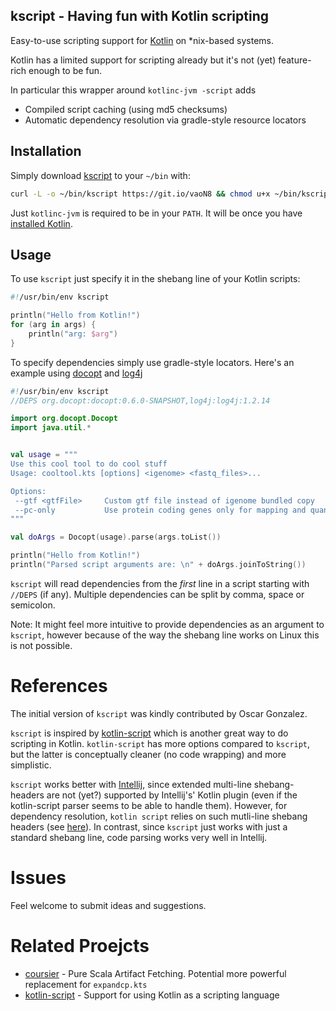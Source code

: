 ## kscript - Having fun with Kotlin scripting


Easy-to-use scripting support for [Kotlin](https://kotlinlang.org/) on *nix-based systems.

Kotlin has a limited support for scripting already but it's not (yet) feature-rich enough to be fun.

In particular this wrapper around `kotlinc-jvm -script` adds
* Compiled script caching (using md5 checksums)
* Automatic dependency resolution via gradle-style resource locators

## Installation

Simply download [kscript](kscript)  to your `~/bin` with:
```bash
curl -L -o ~/bin/kscript https://git.io/vaoN8 && chmod u+x ~/bin/kscript
```

Just `kotlinc-jvm` is required to be in your `PATH`. It will be once you have [installed Kotlin](https://kotlinlang.org/docs/tutorials/command-line.html).

## Usage

To use `kscript` just specify it in the shebang line of your Kotlin scripts:

```kotlin
#!/usr/bin/env kscript

println("Hello from Kotlin!")
for (arg in args) {
    println("arg: $arg")
}
```

To specify dependencies simply use gradle-style locators. Here's an example using [docopt](https://github.com/docopt/docopt.java) and [log4j](http://logging.apache.org/log4j/2.x/)

```kotlin
#!/usr/bin/env kscript
//DEPS org.docopt:docopt:0.6.0-SNAPSHOT,log4j:log4j:1.2.14

import org.docopt.Docopt
import java.util.*


val usage = """
Use this cool tool to do cool stuff
Usage: cooltool.kts [options] <igenome> <fastq_files>...

Options:
 --gtf <gtfFile>     Custom gtf file instead of igenome bundled copy
 --pc-only           Use protein coding genes only for mapping and quantification
"""

val doArgs = Docopt(usage).parse(args.toList())

println("Hello from Kotlin!")
println("Parsed script arguments are: \n" + doArgs.joinToString())
```
`kscript` will read dependencies from the *first* line in a script starting with `//DEPS` (if any). Multiple dependencies can be split by comma, space or semicolon.

Note: It might feel more intuitive to provide  dependencies as an argument to `kscript`, however because of the way the shebang line works on Linux this is not possible.


References
============

The initial version of `kscript` was kindly contributed by Oscar Gonzalez.

`kscript` is inspired by [kotlin-script](https://github.com/andrewoma/kotlin-script) which is another great way to do scripting in Kotlin. `kotlin-script` has more options compared to `kscript`, but the latter is conceptually cleaner (no code wrapping) and more simplistic.


`kscript` works better with [Intellij](https://www.jetbrains.com/idea/), since extended multi-line shebang-headers are not (yet?) supported by Intellij's' Kotlin plugin (even if the kotlin-script parser seems to be able to handle them).  However,  for dependency resolution, `kotlin script` relies on such mutli-line shebang headers (see [here](https://github.com/andrewoma/kotlin-script#mvncp)). In contrast, since `kscript` just works with just a standard shebang line, code parsing works very well in Intellij.

Issues
=======

Feel welcome to submit ideas and suggestions.

Related Proejcts
================

* [coursier](https://github.com/alexarchambault/coursier) - Pure Scala Artifact Fetching. Potential more powerful replacement for `expandcp.kts`
* [kotlin-script](https://github.com/andrewoma/kotlin-script) - Support for using Kotlin as a scripting language



